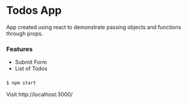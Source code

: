 # Todos App

App created using react to demonstrate passing objects and functions through props.

### Features
- Submit Form
- List of Todos


###
```sh
$ npm start
```

Visit http://localhost:3000/
